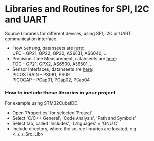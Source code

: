 # Libraries and Routines for SPI, I2C and UART
Source Libraries for different devices, using SPI, I2C or UART communication interface.
* Flow Sensing, datahseets are [here](https://www.sciosense.com/products/flow-sensing/): <br>UFC - GP21, GP22, GP30, AS6031, AS6040, ...
* Precision Time Measurement, datahseets are [here](https://www.sciosense.com/products/precision-time-measurement/): <br>TDC - GP21, GPX2, AS6500, AS6501, ...
* Sensor Interfaces, datahseets are [here](https://www.sciosense.com/products/sensor-interfaces/): <br>PICOSTRAIN - PS081, PS09 <br>PICOCAP - PCap01, PCap02, PCap04


### How to include these libraries in your project
For example using STM32CubeIDE.
- Open 'Properties' for selected 'Project'
- Select 'C/C++ General', 'Code Analysis', 'Path and Symbols'
- Select tab, called 'Includes', 'Languages' = 'GNU C'
- Include directory, where the source libraries are located, e.g. <../../_Src_Lib>

